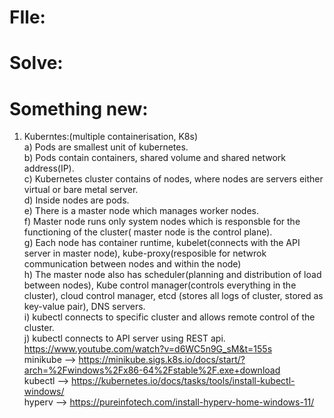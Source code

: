# FIle: 

# Solve: 

# Something new: 
1) Kuberntes:(multiple containerisation, K8s)  
a) Pods are smallest unit of kubernetes.  
b) Pods contain containers, shared volume and shared network address(IP).  
c) Kubernetes cluster contains of nodes, where nodes are servers either virtual or bare metal server.  
d) Inside nodes are pods.  
e) There is a master node which manages worker nodes.  
f) Master node runs only system nodes which is responsble for the functioning of the cluster( master node is the control plane).  
g) Each node has container runtime, kubelet(connects with the API server in master node), kube-proxy(resposible for netwrok communication between nodes and within the node)  
h) The master node also has scheduler(planning and distribution of load between nodes), Kube control manager(controls everything in the cluster), cloud control manager, etcd (stores all logs of cluster, stored as key-value pair), DNS servers.  
i) kubectl connects to specific cluster and allows remote control of the cluster.  
j) kubectl connects to API server using REST api.  
https://www.youtube.com/watch?v=d6WC5n9G_sM&t=155s  
minikube  --> https://minikube.sigs.k8s.io/docs/start/?arch=%2Fwindows%2Fx86-64%2Fstable%2F.exe+download  
kubectl   --> https://kubernetes.io/docs/tasks/tools/install-kubectl-windows/  
hyperv  --> https://pureinfotech.com/install-hyperv-home-windows-11/  



